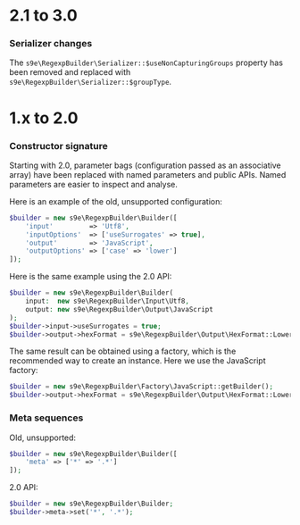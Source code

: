 # 2.1 to 3.0

### Serializer changes

The `s9e\RegexpBuilder\Serializer::$useNonCapturingGroups` property has been removed and replaced with `s9e\RegexpBuilder\Serializer::$groupType`.


# 1.x to 2.0

### Constructor signature

Starting with 2.0, parameter bags (configuration passed as an associative array) have been replaced with named parameters and public APIs. Named parameters are easier to inspect and analyse.

Here is an example of the old, unsupported configuration:

```php
$builder = new s9e\RegexpBuilder\Builder([
	'input'         => 'Utf8',
	'inputOptions'  => ['useSurrogates' => true],
	'output'        => 'JavaScript',
	'outputOptions' => ['case' => 'lower']
]);
```

Here is the same example using the 2.0 API:

```php
$builder = new s9e\RegexpBuilder\Builder(
	input:  new s9e\RegexpBuilder\Input\Utf8,
	output: new s9e\RegexpBuilder\Output\JavaScript
);
$builder->input->useSurrogates = true;
$builder->output->hexFormat = s9e\RegexpBuilder\Output\HexFormat::LowerCase;
```

The same result can be obtained using a factory, which is the recommended way to create an instance. Here we use the JavaScript factory:

```php
$builder = new s9e\RegexpBuilder\Factory\JavaScript::getBuilder();
$builder->output->hexFormat = s9e\RegexpBuilder\Output\HexFormat::LowerCase;
```

### Meta sequences

Old, unsupported:

```php
$builder = new s9e\RegexpBuilder\Builder([
	'meta' => ['*' => '.*']
]);
```

2.0 API:

```php
$builder = new s9e\RegexpBuilder\Builder;
$builder->meta->set('*', '.*');
```
